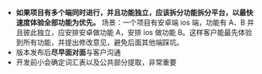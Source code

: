 * **如果项目有多个端同时进行，并且功能独立，应该拆分功能拆分平台，以最快速度体验全部功能为优先。** 场景：一个项目有安卓端 ios 端，功能有 A、B 并且彼此独立，应安排安卓做功能 A，安排 ios 做功能 B。这样客户能最先体验到所有功能，并提出修改意见，避免后面其他端踩坑。
* 版本发布后**尽早面对面**与客户沟通
* 开发前小会确定词汇表以及公共部分提取，非常重要

